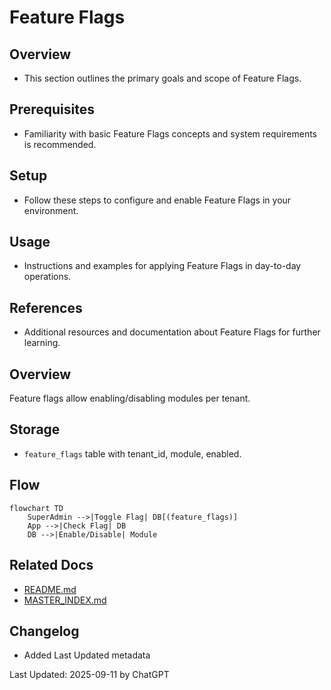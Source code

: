 # Feature Flags

## Overview
- This section outlines the primary goals and scope of Feature Flags.

## Prerequisites
- Familiarity with basic Feature Flags concepts and system requirements is recommended.

## Setup
- Follow these steps to configure and enable Feature Flags in your environment.

## Usage
- Instructions and examples for applying Feature Flags in day-to-day operations.

## References
- Additional resources and documentation about Feature Flags for further learning.


## Overview
Feature flags allow enabling/disabling modules per tenant.

## Storage
- `feature_flags` table with tenant_id, module, enabled.

## Flow
```mermaid
flowchart TD
    SuperAdmin -->|Toggle Flag| DB[(feature_flags)]
    App -->|Check Flag| DB
    DB -->|Enable/Disable| Module
```

## Related Docs
- [README.md](README.md)
- [MASTER_INDEX.md](MASTER_INDEX.md)


## Changelog
- Added Last Updated metadata

Last Updated: 2025-09-11 by ChatGPT
